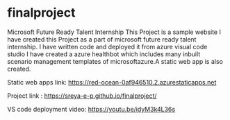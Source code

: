 # finalproject
Microsoft Future Ready Talent Internship
This Project is a sample website
I have created this Project as a part of microsoft future ready talent internship. 
I have written code and deployed it from azure visual code studio
I have created a azure healthbot which includes many inbuilt scenario management templates of microsoftazure.A static web app is also created.

Static web apps link: https://red-ocean-0af946510.2.azurestaticapps.net

Project link : https://sreya-e-p.github.io/finalproject/

VS code deployment video: https://youtu.be/idyM3k4L36s


